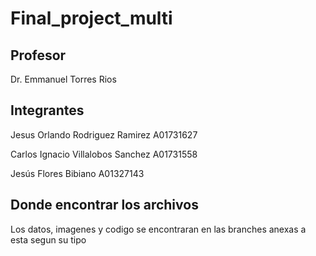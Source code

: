 # Final_project_multi

## Profesor 
Dr. Emmanuel Torres Rios

## Integrantes

Jesus Orlando Rodriguez Ramirez A01731627

Carlos Ignacio Villalobos Sanchez A01731558

Jesús Flores Bibiano A01327143

 ## Donde encontrar los archivos
 
 Los datos, imagenes y codigo se encontraran en las branches anexas a esta segun su tipo
